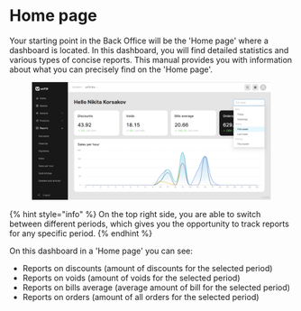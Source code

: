 # Home page

Your starting point in the Back Office will be the 'Home page' where a dashboard is located. In this dashboard, you will find detailed statistics and various types of concise reports. This manual provides you with information about what you can precisely find on the 'Home page'.

<figure><img src="../.gitbook/assets/homepage1.jpg" alt=""><figcaption></figcaption></figure>

{% hint style="info" %}
On the top right side, you are able to switch between different periods, which gives you the opportunity to track reports for any specific period.
{% endhint %}

On this dashboard in a 'Home page' you can see:

* Reports on discounts (amount of discounts for the selected period)
* Reports on voids (amount of voids for the selected period)
* Reports on bills average (average amount of bill for the selected period)
* Reports on orders (amount of all orders for the selected period)

